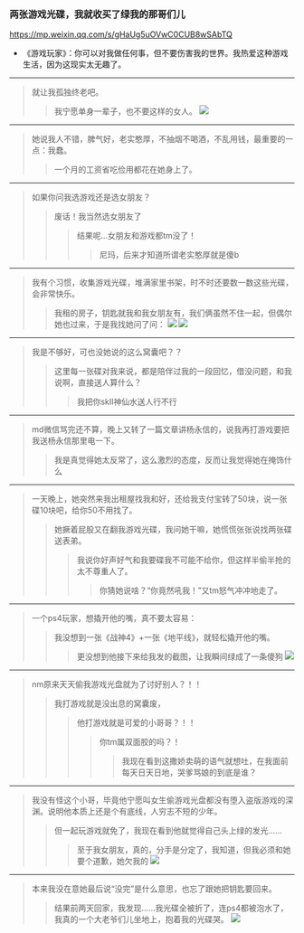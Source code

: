 ### 两张游戏光碟，我就收买了绿我的那哥们儿
https://mp.weixin.qq.com/s/gHaUg5uOVwC0CUB8wSAbTQ
- 《游戏玩家》：你可以对我做任何事，但不要伤害我的世界。我热爱这种游戏生活，因为这现实太无趣了。
---
>就让我孤独终老吧。
>>我宁愿单身一辈子，也不要这样的女人。
![](https://mmbiz.qpic.cn/mmbiz_jpg/b99GITCCqEIw36MNEwJHWuksSECpHz2YU0rEZ1qa41HXVJibR81f5sO0yyCIt37R3iacuIXAPBib4qMr5ia2eG1grQ/)
---
>她说我人不错，脾气好，老实憨厚，不抽烟不喝酒，不乱用钱，最重要的一点：我蠢。
>>一个月的工资省吃俭用都花在她身上了。
---
>如果你问我选游戏还是选女朋友？
>>废话！我当然选女朋友了
>>>结果呢…女朋友和游戏都tm没了！
>>>>尼玛，后来才知道所谓老实憨厚就是傻b
---
>我有个习惯，收集游戏光碟，堆满家里书架，时不时还要数一数这些光碟，会非常快乐。
>>我租的房子，钥匙就我和我女朋友有，我们俩虽然不住一起，但偶尔她也过来，于是我找她问了问：
![](https://mmbiz.qpic.cn/mmbiz_png/b99GITCCqEIw36MNEwJHWuksSECpHz2YKvpWlvEd8EOWz3fIMnGAGcwh5lykME8CFRLYRgUEbkUGuSibibVu47Ew/)
![](https://mmbiz.qpic.cn/mmbiz_png/b99GITCCqEIw36MNEwJHWuksSECpHz2Y3hUnQMCJk91AoyBIoYuVmBSicBob97ickQ1q4H2lkq6p4ZLiaMiaEoeBng/)
---
>我是不够好，可也没她说的这么窝囊吧？？
>>这里每一张碟对我来说，都是陪伴过我的一段回忆，借没问题，和我说啊，直接送人算什么？
>>>我把你skII神仙水送人行不行
---
>md微信骂完还不算，晚上又转了一篇文章讲杨永信的，说我再打游戏要把我送杨永信那里电一下。
>>我是真觉得她太反常了，这么激烈的态度，反而让我觉得她在掩饰什么
---
>一天晚上，她突然来我出租屋找我和好，还给我支付宝转了50块，说一张碟10块吧，给你50不用找了。
>>她撅着屁股又在翻我游戏光碟，我问她干嘛，她慌慌张张说找两张碟送表弟。
>>>我说你好声好气和我要碟我不可能不给你，但这样半偷半抢的太不尊重人了。
>>>>你猜她说啥？“你竟然吼我！”又tm怒气冲冲地走了。
---
>一个ps4玩家，想撬开他的嘴，真不要太容易：
>>我没想到一张《战神4》+一张《地平线》，就轻松撬开他的嘴。
>>>更没想到他接下来给我发的截图，让我瞬间绿成了一条傻狗
![](https://mmbiz.qpic.cn/mmbiz_png/b99GITCCqEIw36MNEwJHWuksSECpHz2YYxvBrP8W3vRLKcZ7icJGHc4RkPC8o8qsvSEWBB9DM5bAx3Cbdib0NzEw/)
---
>nm原来天天偷我游戏光盘就为了讨好别人？！！
>>我打游戏就是没出息的窝囊废，
>>>他打游戏就是可爱的小哥哥？！！
>>>>你tm属双面胶的吗？！
>>>>>我现在看到这撒娇卖萌的语气就想吐，在我面前每天日天日地，哭爹骂娘的到底是谁？
---
>我没有怪这个小哥，毕竟他宁愿叫女生偷游戏光盘都没有堕入盗版游戏的深渊。说明他本质上还是个有底线，人穷志不短的少年。
>>但一起玩游戏就免了，我现在看到他就觉得自己头上绿的发光……
>>>至于我女朋友，真的，分手是分定了，我知道，但我必须和她要个道歉，她欠我的
![](https://mmbiz.qpic.cn/mmbiz_png/b99GITCCqEIw36MNEwJHWuksSECpHz2YdoFibjrDiaTjv9yDFDCiaMM0ujvEKrq2mznlYEeOykrMLUNIm9bw27UUw/)
---
>本来我没在意她最后说“没完”是什么意思，也忘了跟她把钥匙要回来。
>>结果前两天回家，我发现……我光碟全被折了，连ps4都被泡水了，我真的一个大老爷们儿坐地上，抱着我的光碟哭。
![](https://mmbiz.qpic.cn/mmbiz_png/b99GITCCqEIw36MNEwJHWuksSECpHz2YX2XkOictkbJgo2ET0MibfBNALibRLYY3MNAFewYUlE1su6rbSPicgrz6xQ/)